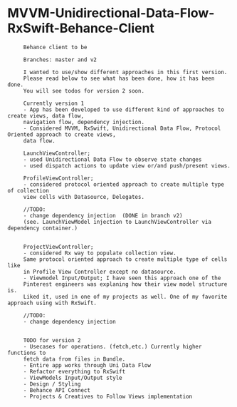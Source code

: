 # MVVM-Unidirectional-Data-Flow-RxSwift-Behance-Client

         Behance client to be
         
         Branches: master and v2
         
         I wanted to use/show different approaches in this first version.
         Please read below to see what has been done, how it has been done.
         You will see todos for version 2 soon.
         
         Currently version 1
         - App has been developed to use different kind of approaches to create views, data flow, 
         navigation flow, dependency injection.
         - Considered MVVM, RxSwift, Unidirectional Data Flow, Protocol Oriented approach to create views, 
         data flow.
         
         LaunchViewController;
         - used Unidirectional Data Flow to observe state changes
         - used dispatch actions to update view or/and push/present views.
         
         ProfileViewController;
         - considered protocol oriented approach to create multiple type of collection 
         view cells with Datasource, Delegates.
         
         //TODO:
         - change dependency injection  (DONE in branch v2)
         (see. LaunchViewModel injection to LaunchViewController via dependency container.)
         
         
         ProjectViewController;
         - considered Rx way to populate collection view. 
         Same protocol oriented approach to create multiple type of cells like 
         in Profile View Controller except no datasource.
         - Viewmodel Input/Output; I have seen this approach one of the 
         Pinterest engineers was explaning how their view model structure is. 
         Liked it, used in one of my projects as well. One of my favorite approach using with RxSwift.
         
         //TODO:
         - change dependency injection
         
         
         TODO for version 2
         - Usecases for operations. (fetch,etc.) Currently higher functions to 
         fetch data from files in Bundle.
         - Entire app works through Uni Data Flow
         - Refactor everything to RxSwift
         - ViewModels Input/Output style
         - Design / Styling
         - Behance API Connect
         - Projects & Creatives to Follow Views implementation
